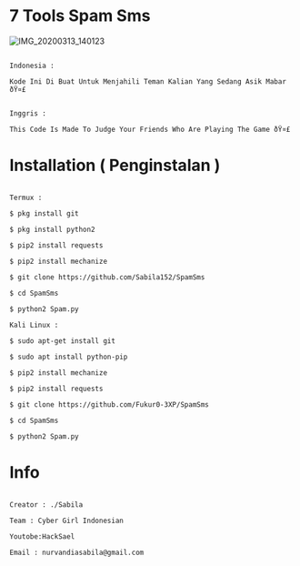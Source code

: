 # 7 Tools Spam Sms

![IMG_20200313_140123](https://user-images.githubusercontent.com/Screenshot_20200329_192537.jpg)

```

Indonesia :

Kode Ini Di Buat Untuk Menjahili Teman Kalian Yang Sedang Asik Mabar ðŸ¤£

```

```

Inggris : 

This Code Is Made To Judge Your Friends Who Are Playing The Game ðŸ¤£

```

# Installation ( Penginstalan )

```

Termux :

$ pkg install git

$ pkg install python2

$ pip2 install requests

$ pip2 install mechanize

$ git clone https://github.com/Sabila152/SpamSms

$ cd SpamSms

$ python2 Spam.py

Kali Linux :

$ sudo apt-get install git

$ sudo apt install python-pip

$ pip2 install mechanize

$ pip2 install requests

$ git clone https://github.com/Fukur0-3XP/SpamSms

$ cd SpamSms

$ python2 Spam.py

```

# Info

```

Creator : ./Sabila

Team : Cyber Girl Indonesian

Youtobe:HackSael

Email : nurvandiasabila@gmail.com
